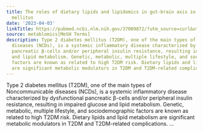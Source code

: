 ```yaml
---
title: The roles of dietary lipids and lipidomics in gut-brain axis in type 2 diabetes
  mellitus
date: '2023-04-03'
linkTitle: https://pubmed.ncbi.nlm.nih.gov/37009872/?utm_source=curl&utm_medium=rss&utm_campaign=pubmed-2&utm_content=1Zkrxt7ktlCbHBXEV3v65xxSnkSWNsJ1A6Fq3gBniKhGfIUslK&fc=20210907212339&ff=20230404205320&v=2.17.9.post6+86293ac
source: metablomics[MeSH Terms]
description: Type 2 diabetes mellitus (T2DM), one of the main types of Noncommunicable
  diseases (NCDs), is a systemic inflammatory disease characterized by dysfunctional
  pancreatic β-cells and/or peripheral insulin resistance, resulting in impaired glucose
  and lipid metabolism. Genetic, metabolic, multiple lifestyle, and sociodemographic
  factors are known as related to high T2DM risk. Dietary lipids and lipid metabolism
  are significant metabolic modulators in T2DM and T2DM-related complications. ...
---
```

Type 2 diabetes mellitus (T2DM), one of the main types of Noncommunicable diseases (NCDs), is a systemic inflammatory disease characterized by dysfunctional pancreatic β-cells and/or peripheral insulin resistance, resulting in impaired glucose and lipid metabolism. Genetic, metabolic, multiple lifestyle, and sociodemographic factors are known as related to high T2DM risk. Dietary lipids and lipid metabolism are significant metabolic modulators in T2DM and T2DM-related complications. ...